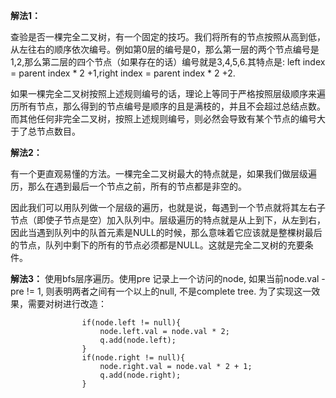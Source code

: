 **解法1：**

查验是否一棵完全二叉树，有一个固定的技巧。我们将所有的节点按照从高到低，从左往右的顺序依次编号。例如第0层的编号是0，那么第一层的两个节点编号是1,2,那么第二层的四个节点（如果存在的话）编号就是3,4,5,6.其特点是: left index = parent index * 2 +1,right index = parent index * 2 +2.

如果一棵完全二叉树按照上述规则编号的话，理论上等同于严格按照层级顺序来遍历所有节点，那么得到的节点编号是顺序的且是满枝的，并且不会超过总结点数。而其他任何非完全二叉树，按照上述规则编号，则必然会导致有某个节点的编号大于了总节点数目。

**解法2：**

有一个更直观易懂的方法。一棵完全二叉树最大的特点就是，如果我们做层级遍历，那么在遇到最后一个节点之前，所有的节点都是非空的。

因此我们可以用队列做一个层级的遍历，也就是说，每遇到一个节点就将其左右子节点（即使子节点是空）加入队列中。层级遍历的特点就是从上到下，从左到右，因此当遇到队列中的队首元素是NULL的时候，那么意味着它应该就是整棵树最后的节点，队列中剩下的所有的节点必须都是NULL。这就是完全二叉树的充要条件。

**解法3：**
使用bfs层序遍历。使用pre 记录上一个访问的node, 如果当前node.val - pre != 1, 则表明两者之间有一个以上的null, 不是complete tree. 为了实现这一效果，需要对树进行改造：

```
                if(node.left != null){
                    node.left.val = node.val * 2;
                    q.add(node.left);
                }
                if(node.right != null){
                    node.right.val = node.val * 2 + 1;
                    q.add(node.right);
                }
```
